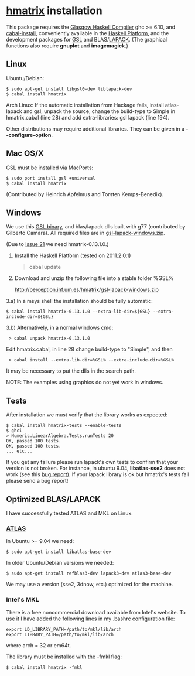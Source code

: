 # [hmatrix][hmatrix2] installation

This package requires the [Glasgow Haskell Compiler](http://www.haskell.org/ghc/index.html) ghc >= 6.10, and [cabal-install](http://www.haskell.org/haskellwiki/Cabal-Install), conveniently available in the [Haskell Platform](http://hackage.haskell.org/platform), and the development packages for [GSL](http://www.gnu.org/software/gsl) and BLAS/[LAPACK](http://www.netlib.org/lapack). (The graphical functions also require **gnuplot** and **imagemagick**.)

[hmatrix]: http://code.haskell.org/hmatrix
[hmatrix2]: http://perception.inf.um.es/hmatrix


## Linux ##################################################


Ubuntu/Debian:

    $ sudo apt-get install libgsl0-dev liblapack-dev
    $ cabal install hmatrix

Arch Linux: If the automatic installation from Hackage fails, install atlas-lapack and gsl, unpack the source, change the build-type to Simple in hmatrix.cabal (line 28) and add extra-libraries: gsl lapack (line 194). 

Other distributions may require additional libraries. They can be given in a **--configure-option**.

## Mac OS/X ###############################################


GSL must be installed via MacPorts:

    $ sudo port install gsl +universal
    $ cabal install hmatrix

(Contributed by Heinrich Apfelmus and Torsten Kemps-Benedix).

## Windows ###############################################

We use this [GSL binary](http://www.miscdebris.net/blog/2009/04/20/mingw-345-binaries-of-gnu-scientific-library-112-for-use-with-mingw-and-visual-c/), and blas/lapack dlls built with g77 (contributed by Gilberto Camara). All required files are in [gsl-lapack-windows.zip][winpack].

(Due to [issue 21](https://github.com/albertoruiz/hmatrix/issues/21) we need hmatrix-0.13.1.0.)

1) Install the Haskell Platform (tested on 2011.2.0.1)

    > cabal update

2) Download and unzip the following file into a stable folder %GSL%

    http://perception.inf.um.es/hmatrix/gsl-lapack-windows.zip

3.a) In a msys shell the installation should be fully automatic:

    $ cabal install hmatrix-0.13.1.0 --extra-lib-dir=${GSL} --extra-include-dir=${GSL}

3.b) Alternatively, in a normal windows cmd:

     > cabal unpack hmatrix-0.13.1.0

   Edit hmatrix.cabal, in line 28 change build-type to "Simple", and then

     > cabal install --extra-lib-dir=%GSL% --extra-include-dir=%GSL%

   It may be necessary to put the dlls in the search path.


NOTE: The examples using graphics do not yet work in windows.

[install]: http://code.haskell.org/hmatrix/INSTALL
[install2]: http://patch-tag.com/r/aruiz/hmatrix/snapshot/current/content/pretty/INSTALL
[winpack2]: http://perception.inf.um.es/hmatrix/gsl-lapack-windows.zip
[winpack]: https://github.com/downloads/AlbertoRuiz/hmatrix/gsl-lapack-windows.zip

## Tests ###############################################

After installation we must verify that the library works as expected:

    $ cabal install hmatrix-tests --enable-tests
    $ ghci
    > Numeric.LinearAlgebra.Tests.runTests 20
    OK, passed 100 tests. 
    OK, passed 100 tests.
    ... etc...

If you get any failure please run lapack's own tests to confirm that your version is not broken. For instance, in ubuntu 9.04, **libatlas-sse2** does not work (see this [bug report](https://bugs.launchpad.net/ubuntu/+source/atlas/+bug/368478)). If your lapack library is ok but hmatrix's tests fail please send a bug report!


## Optimized BLAS/LAPACK ##########################################

I have successfully tested ATLAS and MKL on Linux.

### [ATLAS](http://math-atlas.sourceforge.net/)  ####################

In Ubuntu >= 9.04 we need:

    $ sudo apt-get install libatlas-base-dev

In older Ubuntu/Debian versions we needed:

    $ sudo apt-get install refblas3-dev lapack3-dev atlas3-base-dev

We may use a version (sse2, 3dnow, etc.) optimized for the machine.

### Intel's MKL  ###############################################

There is a free noncommercial download available from Intel's website. To use it I have added the following lines in my .bashrc configuration file:

    export LD_LIBRARY_PATH=/path/to/mkl/lib/arch
    export LIBRARY_PATH=/path/to/mkl/lib/arch

where arch = 32 or em64t.

The library must be installed with the -fmkl flag:

    $ cabal install hmatrix -fmkl



